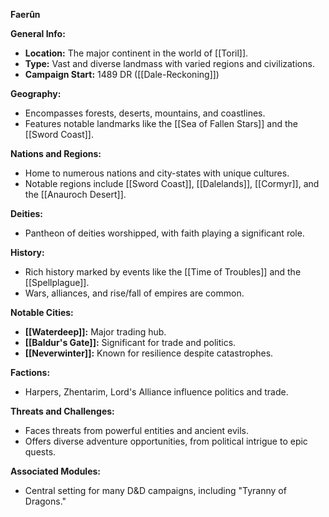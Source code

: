 **Faerûn**

**General Info:**
- **Location:** The major continent in the world of [[Toril]].
- **Type:** Vast and diverse landmass with varied regions and civilizations.
- **Campaign Start:** 1489 DR ([[Dale-Reckoning]])

**Geography:**
- Encompasses forests, deserts, mountains, and coastlines.
- Features notable landmarks like the [[Sea of Fallen Stars]] and the [[Sword Coast]].

**Nations and Regions:**
- Home to numerous nations and city-states with unique cultures.
- Notable regions include [[Sword Coast]], [[Dalelands]], [[Cormyr]], and the [[Anauroch Desert]].

**Deities:**
- Pantheon of deities worshipped, with faith playing a significant role.

**History:**
- Rich history marked by events like the [[Time of Troubles]] and the [[Spellplague]].
- Wars, alliances, and rise/fall of empires are common.

**Notable Cities:**
- **[[Waterdeep]]:** Major trading hub.
- **[[Baldur's Gate]]:** Significant for trade and politics.
- **[[Neverwinter]]:** Known for resilience despite catastrophes.

**Factions:**
- Harpers, Zhentarim, Lord's Alliance influence politics and trade.

**Threats and Challenges:**
- Faces threats from powerful entities and ancient evils.
- Offers diverse adventure opportunities, from political intrigue to epic quests.

**Associated Modules:**
- Central setting for many D&D campaigns, including "Tyranny of Dragons."
